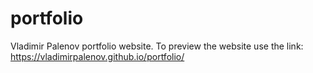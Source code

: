 # portfolio
Vladimir Palenov portfolio website.
To preview the website use the link: https://vladimirpalenov.github.io/portfolio/
